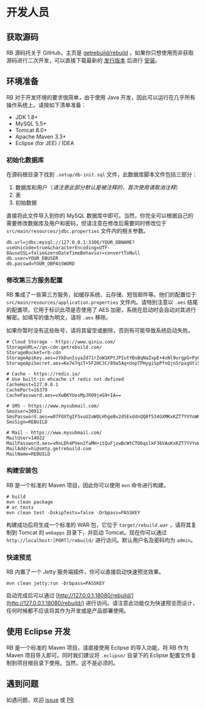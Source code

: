 # 开发人员


## 获取源码

RB 源码托关于 GitHub，主页是 [getrebuild/rebuild](https://github.com/getrebuild/rebuild) 。如果你只想使用而非获取源码进行二次开发，可以直接下载最新的 [发行版本](https://github.com/getrebuild/rebuild/releases) 后进行 [安装](../manual/install)。


## 环境准备

RB 对于开发环境的要求很简单，由于使用 Java 开发，因此可以运行在几乎所有操作系统上。请按如下清单准备：

- JDK 1.8+
- MySQL 5.5+
- Tomcat 8.0+
- Apache Maven 3.3+
- Eclipse (for JEE) / IDEA


### 初始化数据库

在源码根目录下找到 `.setup/db-init.sql` 文件，此数据库脚本文件包括三部分：

1. 数据库和用户（_请注意此部分默认是被注释的，首次使用请取消注释_）
2. 表
3. 初始数据

直接将此文件导入到你的 MySQL 数据库中即可。当然，你完全可以根据自己的需要修改数据库及用户和密码，但请注意在修改后需要同时修改位于 `src/main/resources/jdbc.properties` 文件内的相关参数。

```properties
db.url=jdbc:mysql://127.0.0.1:3306/YOUR_DBNAME?useUnicode=true&characterEncoding=UTF-8&useSSL=false&zeroDateTimeBehavior=convertToNull
db.user=YOUR_DBUSER
db.passwd=YOUR_DBPASSWORD
```


### 修改第三方服务配置

RB 集成了一些第三方服务，如缓存系统、云存储、短信邮件等。他们的配置位于 `src/main/resources/application.properties` 文件内。请特别注意以 `.aes`  结尾的配置项，它用于标识此项是否使用了 AES 加密，系统在启动时会自动对其进行解密。如填写的值为明文，请将 `.aes` 移除。

如果你暂时没有这些账号，请将其留空或删除，否则有可能导致系统启动失败。

```properties
# Cloud Storage - https://www.qiniu.com/
StorageURL=//qn-cdn.getrebuild.com/
StorageBucket=rb-cdn
StorageApiKey.aes=zYkDunIsyaZd71rZoW1KPtJPIutYBsBqNaZxpE+4xNl9urgpG+Py0Q0w5m2+Z72e
StorageApiSecret.aes=Ke7e7qzT+5F2HC3C/89a5Aq+UopTPHygiSpPfnQjnSrpxgUtiSlauQbPnowtl+ew

# Cache - https://redis.io/
# Use built-in ehcache if redis not defined
CacheHost=127.0.0.1
CachePort=16379
CachePassword.aes=vXwBKYUosMpJRO9jeG9+IA==

# SMS - https://www.mysubmail.com/
SmsUser=30912
SmsPassword.aes=w07FOXTgIF5vuU2uWOLHhgeBv2dSExddnQQ8f534GXMKxKZT7YVYoWKjP8gPrEIS
SmsSign=REBUILD

# Mail - https://www.mysubmail.com/
MailUser=14022
MailPassword.aes=vRnLDh4PVen2faMH+itQuFjzwBcWtCTO6qslkF36VAoKxKZT7YVYoWKjP8gPrEIS
MailAddr=hi@smtp.getrebuild.com
MailName=REBUILD
```


### 构建安装包

RB 是一个标准的 Maven 项目，因此你可以使用 `mvn` 命令进行构建。

```shell
# build
mvn clean package
# or tests
mvn clean test -DskipTests=false -Drbpass=PASSKEY
```

构建成功后将生成一个标准的 WAR 包，它位于 `target/rebuild.war` ，请将其复制到 Tomcat  的 `webapps` 目录下，并启动 Tomcat。现在你可以通过 `http://localhost:[PORT]/rebuild/` 进行访问。默认用户名及密码均为 `admin`。


### 快速预览

RB 内置了一个 Jetty 服务端插件，你可以直接启动快速预览效果。

```shell
mvn clean jetty:run -Drbpass=PASSKEY
```

启动完成后可以通过 [http://127.0.0.1:18080/rebuild/](http://127.0.0.1:18080/rebuild/) 进行访问。请注意此功能仅为快速预览而设计，任何时候都不应该将其作为开发或是产品部署使用。


## 使用 Eclipse 开发

RB 是一个标准的 Maven 项目，请直接使用 Eclipse 的导入功能，将 RB 作为 Maven 项目导入即可。同时我们建议将 `.eclipse/` 目录下的 Eclipse 配置文件复制到项目根目录下使用。当然，这不是必须的。


## 遇到问题

如遇问题，欢迎 [issue](https://github.com/getrebuild/rebuild/issues) 或 [PR](https://github.com/getrebuild/rebuild/pulls)
